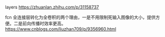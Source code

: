 layers
https://zhuanlan.zhihu.com/p/31158737


fcn 全连接层转化为全卷积的两个理由，一是不用限制死输入图像的大小，提供方便。二是前向传播时效率更高。 https://www.cnblogs.com/liuzhan709/p/9356960.html
